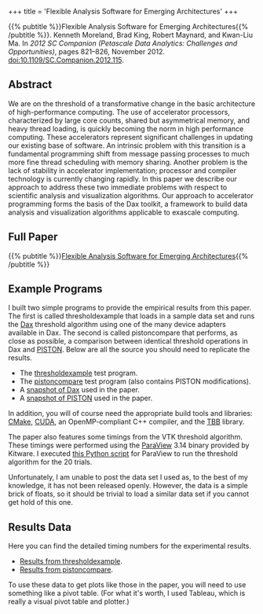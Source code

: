 +++
title = 'Flexible Analysis Software for Emerging Architectures'
+++

{{% pubtitle %}}Flexible Analysis Software for Emerging Architectures{{% /pubtitle %}}.
Kenneth Moreland, Brad King, Robert Maynard, and Kwan-Liu Ma.
In _2012 SC Companion (Petascale Data Analytics: Challenges and Opportunities)_, pages 821–826, November 2012.
[doi:10.1109/SC.Companion.2012.115](https://dx.doi.org/10.1109/SC.Companion.2012.115).

## Abstract

We are on the threshold of a transformative change in the basic architecture of
high-performance computing. The use of accelerator processors, characterized by
large core counts, shared but asymmetrical memory, and heavy thread loading, is
quickly becoming the norm in high performance computing. These accelerators
represent significant challenges in updating our existing base of software. An
intrinsic problem with this transition is a fundamental programming shift from
message passing processes to much more fine thread scheduling with memory
sharing. Another problem is the lack of stability in accelerator implementation;
processor and compiler technology is currently changing rapidly. In this paper
we describe our approach to address these two immediate problems with respect to
scientific analysis and visualization algorithms. Our approach to accelerator
programming forms the basis of the Dax toolkit, a framework to build data
analysis and visualization algorithms applicable to exascale computing.

## Full Paper

{{% pubtitle %}}[Flexible Analysis Software for Emerging Architectures](DaxPDAC2012.pdf){{% /pubtitle %}}

## Example Programs

I built two simple programs to provide the empirical results from this paper.
The first is called thresholdexample that loads in a sample data set and runs
the [Dax] threshold algorithm using one of the many device adapters available in
Dax. The second is called pistoncompare that performs, as close as possible, a
comparison between identical threshold operations in Dax and [PISTON]. Below are
all the source you should need to replicate the results.

* The [thresholdexample] test program.
* The [pistoncompare] test program (also contains PISTON modifications).
* A [snapshot of Dax] used in the paper.
* A [snapshot of PISTON] used in the paper.

In addition, you will of course need the appropriate build tools and libraries:
[CMake], [CUDA], an OpenMP-compliant C++ compiler, and the [TBB] library.

The paper also features some timings from the VTK threshold algorithm. These
timings were performed using the [ParaView] 3.14 binary provided by Kitware. I
executed [this Python script](CycleThreshold.py) for ParaView to run the
threshold algorithm for the 20 trials.

<!--
Since the writing of the paper, changes to the Dax API mean the original examples no longer compile with the latest version of Dax. I will try to periodically update the code to work against the most recent versions of Dax and PISTON. If you find they no longer work, you can send me an email and hopefully I'll be able to get to in a reasonable amount of time. (Even better, you can help me fix the problem.)

Updated thresholdexample.
Updated pistoncompare.
-->

Unfortunately, I am unable to post the data set I used as, to the best of my knowledge, it has not been released openly. However, the data is a simple brick of floats, so it should be trivial to load a similar data set if you cannot get hold of this one.

[thresholdexample]: thresholdexample-snapshot.tar.gz
[pistoncompare]: pistoncompare-snapshot.tar.gz
[snapshot of Dax]: DaxToolkit-110fa7713e5b20837d13833bcd6c1c412afd5569-snapshot.tar.gz
[snapshot of PISTON]: PISTON-0.4-snapshot.tar.gz

## Results Data

Here you can find the detailed timing numbers for the experimental results.

* [Results from thresholdexample].
* [Results from pistoncompare].

[Results from thresholdexample]: thresholdexample.csv
[Results from pistoncompare]: pistoncompare.csv

To use these data to get plots like those in the paper, you will need to use something like a pivot table. (For what it's worth, I used Tableau, which is really a visual pivot table and plotter.)

[Dax]: https://daxtoolkit.org/
[PISTON]: https://viz.lanl.gov/projects/PISTON.html
[CMake]: https://cmake.org/
[CUDA]: https://developer.nvidia.com/cuda-zone
[TBB]: https://threadingbuildingblocks.org/
[ParaView]: https://www.paraview.org/
